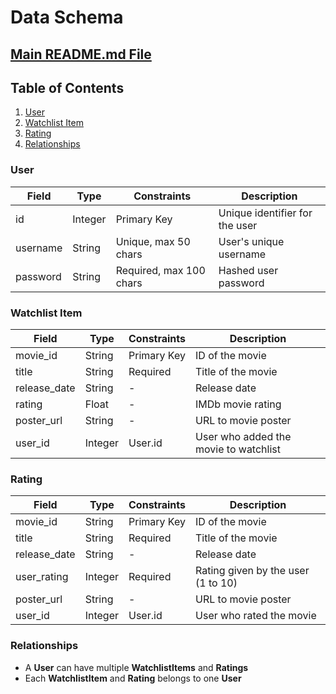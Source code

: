 # Data Schema

## [Main README.md File](https://github.com/FlorinMiron98/CineData/blob/main/README.md)

## Table of Contents
1. [User](#user)
2. [Watchlist Item](#watchlist-item)
3. [Rating](#rating)
4. [Relationships](#relationships)
  
### User
   | Field | Type | Constraints | Description |
   | ----- | ---- | ----------- | ----------- |
   | id | Integer | Primary Key | Unique identifier for the user |
   | username | String | Unique, max 50 chars | User's unique username |
   | password | String | Required, max 100 chars | Hashed user password |
### Watchlist Item
   | Field | Type | Constraints | Description |
   | ----- | ---- | ----------- | ----------- |
   | movie_id | String | Primary Key | ID of the movie |
   | title | String | Required | Title of the movie |
   | release_date | String | - | Release date |
   | rating | Float | - | IMDb movie rating |
   | poster_url | String | - | URL to movie poster |
   | user_id | Integer | User.id | User who added the movie to watchlist |
### Rating
   | Field | Type | Constraints | Description |
   | ----- | ---- | ----------- | ----------- |
   | movie_id | String | Primary Key | ID of the movie |
   | title | String | Required | Title of the movie |
   | release_date | String | - | Release date |
   | user_rating | Integer | Required | Rating given by the user (1 to 10) |
   | poster_url | String | - | URL to movie poster |
   | user_id | Integer | User.id | User who rated the movie |
### Relationships
- A **User** can have multiple **WatchlistItems** and **Ratings**
- Each **WatchlistItem** and **Rating** belongs to one **User**
